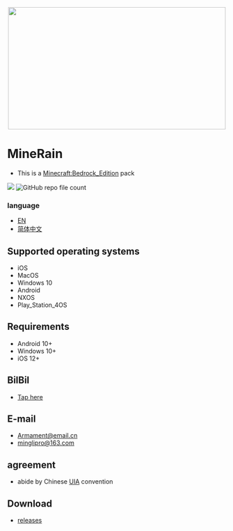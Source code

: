 <div align="center"><img src="https://github.com/Armamem0t/MineRain/blob/main/.github/pngs/icon.png?"width="500" height="281"></div>


# MineRain

- This is a [Minecraft:Bedrock_Edition](https://www.minecraft.net/zh-hans/about-minecraft) pack

<img src="https://img.shields.io/github/followers/Armamem0t?logo=11&style=flat-square">
<img alt="GitHub repo file count" src="https://img.shields.io/badge/PTMs-From huggingface-plastic?logo=googletranslate&logoColor=white">

### language
- [EN](README.md)
- [简体中文](README_zh.md)


## Supported operating systems
- iOS
- MacOS
- Windows 10
- Android
- NXOS
- Play_Station_4OS

## Requirements
- Android 10+
- Windows 10+
- iOS 12+

## BilBil
- [Tap here](https://space.bilibili.com/1013220371)

## E-mail
- Armament@email.cn
- minglipro@163.com

## agreement
- abide by Chinese [UIA](https://jq.qq.com/?_wv=1027&k=G05OsCyj) convention

## Download
- [releases](https://github.com/Armamem0t/MineRain/releases)
